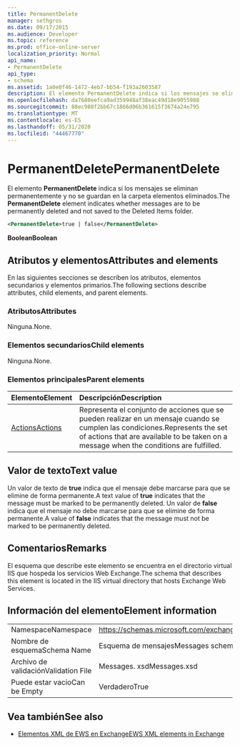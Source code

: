 ```yaml
---
title: PermanentDelete
manager: sethgros
ms.date: 09/17/2015
ms.audience: Developer
ms.topic: reference
ms.prod: office-online-server
localization_priority: Normal
api_name:
- PermanentDelete
api_type:
- schema
ms.assetid: 1a0e0f46-1472-4eb7-bb54-f193a2603587
description: El elemento PermanentDelete indica si los mensajes se eliminan permanentemente y no se guardan en la carpeta elementos eliminados.
ms.openlocfilehash: da7680eefca9ad359948af38eac49d18e9055988
ms.sourcegitcommit: 88ec988f2bb67c1866d06b361615f3674a24e795
ms.translationtype: MT
ms.contentlocale: es-ES
ms.lasthandoff: 05/31/2020
ms.locfileid: "44467770"
---
```

# <a name="permanentdelete"></a><span data-ttu-id="e382f-103">PermanentDelete</span><span class="sxs-lookup"><span data-stu-id="e382f-103">PermanentDelete</span></span>

<span data-ttu-id="e382f-104">El elemento **PermanentDelete** indica si los mensajes se eliminan permanentemente y no se guardan en la carpeta elementos eliminados.</span><span class="sxs-lookup"><span data-stu-id="e382f-104">The **PermanentDelete** element indicates whether messages are to be permanently deleted and not saved to the Deleted Items folder.</span></span> 
  
```XML
<PermanentDelete>true | false</PermanentDelete>
```

 <span data-ttu-id="e382f-105">**Boolean**</span><span class="sxs-lookup"><span data-stu-id="e382f-105">**Boolean**</span></span>
## <a name="attributes-and-elements"></a><span data-ttu-id="e382f-106">Atributos y elementos</span><span class="sxs-lookup"><span data-stu-id="e382f-106">Attributes and elements</span></span>

<span data-ttu-id="e382f-107">En las siguientes secciones se describen los atributos, elementos secundarios y elementos primarios.</span><span class="sxs-lookup"><span data-stu-id="e382f-107">The following sections describe attributes, child elements, and parent elements.</span></span>
  
### <a name="attributes"></a><span data-ttu-id="e382f-108">Atributos</span><span class="sxs-lookup"><span data-stu-id="e382f-108">Attributes</span></span>

<span data-ttu-id="e382f-109">Ninguna.</span><span class="sxs-lookup"><span data-stu-id="e382f-109">None.</span></span>
  
### <a name="child-elements"></a><span data-ttu-id="e382f-110">Elementos secundarios</span><span class="sxs-lookup"><span data-stu-id="e382f-110">Child elements</span></span>

<span data-ttu-id="e382f-111">Ninguna.</span><span class="sxs-lookup"><span data-stu-id="e382f-111">None.</span></span>
  
### <a name="parent-elements"></a><span data-ttu-id="e382f-112">Elementos principales</span><span class="sxs-lookup"><span data-stu-id="e382f-112">Parent elements</span></span>

|<span data-ttu-id="e382f-113">**Elemento**</span><span class="sxs-lookup"><span data-stu-id="e382f-113">**Element**</span></span>|<span data-ttu-id="e382f-114">**Descripción**</span><span class="sxs-lookup"><span data-stu-id="e382f-114">**Description**</span></span>|
|:-----|:-----|
|[<span data-ttu-id="e382f-115">Actions</span><span class="sxs-lookup"><span data-stu-id="e382f-115">Actions</span></span>](actions.md) <br/> |<span data-ttu-id="e382f-116">Representa el conjunto de acciones que se pueden realizar en un mensaje cuando se cumplen las condiciones.</span><span class="sxs-lookup"><span data-stu-id="e382f-116">Represents the set of actions that are available to be taken on a message when the conditions are fulfilled.</span></span>  <br/> |
   
## <a name="text-value"></a><span data-ttu-id="e382f-117">Valor de texto</span><span class="sxs-lookup"><span data-stu-id="e382f-117">Text value</span></span>

<span data-ttu-id="e382f-118">Un valor de texto de **true** indica que el mensaje debe marcarse para que se elimine de forma permanente.</span><span class="sxs-lookup"><span data-stu-id="e382f-118">A text value of **true** indicates that the message must be marked to be permanently deleted.</span></span> <span data-ttu-id="e382f-119">Un valor de **false** indica que el mensaje no debe marcarse para que se elimine de forma permanente.</span><span class="sxs-lookup"><span data-stu-id="e382f-119">A value of **false** indicates that the message must not be marked to be permanently deleted.</span></span> 
  
## <a name="remarks"></a><span data-ttu-id="e382f-120">Comentarios</span><span class="sxs-lookup"><span data-stu-id="e382f-120">Remarks</span></span>

<span data-ttu-id="e382f-121">El esquema que describe este elemento se encuentra en el directorio virtual IIS que hospeda los servicios Web Exchange.</span><span class="sxs-lookup"><span data-stu-id="e382f-121">The schema that describes this element is located in the IIS virtual directory that hosts Exchange Web Services.</span></span>
  
## <a name="element-information"></a><span data-ttu-id="e382f-122">Información del elemento</span><span class="sxs-lookup"><span data-stu-id="e382f-122">Element information</span></span>

|||
|:-----|:-----|
|<span data-ttu-id="e382f-123">Namespace</span><span class="sxs-lookup"><span data-stu-id="e382f-123">Namespace</span></span>  <br/> |https://schemas.microsoft.com/exchange/services/2006/messages  <br/> |
|<span data-ttu-id="e382f-124">Nombre de esquema</span><span class="sxs-lookup"><span data-stu-id="e382f-124">Schema Name</span></span>  <br/> |<span data-ttu-id="e382f-125">Esquema de mensajes</span><span class="sxs-lookup"><span data-stu-id="e382f-125">Messages schema</span></span>  <br/> |
|<span data-ttu-id="e382f-126">Archivo de validación</span><span class="sxs-lookup"><span data-stu-id="e382f-126">Validation File</span></span>  <br/> |<span data-ttu-id="e382f-127">Messages. xsd</span><span class="sxs-lookup"><span data-stu-id="e382f-127">Messages.xsd</span></span>  <br/> |
|<span data-ttu-id="e382f-128">Puede estar vacío</span><span class="sxs-lookup"><span data-stu-id="e382f-128">Can be Empty</span></span>  <br/> |<span data-ttu-id="e382f-129">Verdadero</span><span class="sxs-lookup"><span data-stu-id="e382f-129">True</span></span>  <br/> |
   
## <a name="see-also"></a><span data-ttu-id="e382f-130">Vea también</span><span class="sxs-lookup"><span data-stu-id="e382f-130">See also</span></span>



- [<span data-ttu-id="e382f-131">Elementos XML de EWS en Exchange</span><span class="sxs-lookup"><span data-stu-id="e382f-131">EWS XML elements in Exchange</span></span>](ews-xml-elements-in-exchange.md)

